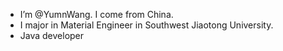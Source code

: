 - I’m @YumnWang. I come from China.
- I major in Material Engineer in Southwest Jiaotong University.
- Java developer

<!---
YumnWang/YumnWang is a ✨ special ✨ repository because its `README.md` (this file) appears on your GitHub profile.
You can click the Preview link to take a look at your changes.
--->

